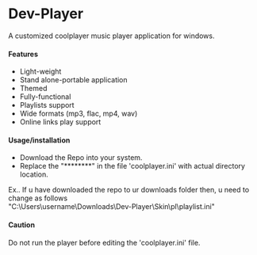 # Dev-Player
A customized coolplayer music player application for windows.
<br>
#### Features
+ Light-weight
+ Stand alone-portable application
+ Themed
+ Fully-functional
+ Playlists support
+ Wide formats (mp3, flac, mp4, wav)
+ Online links play support


#### Usage/installation
+ Download the Repo into your system.
+ Replace the "********" in the file 'coolplayer.ini' with actual directory location.

Ex..
If u have downloaded the repo to ur downloads folder then, u need to change as follows
<br>
"C:\Users\username\Downloads\Dev-Player\Skin\pl\playlist.ini"

#### Caution
Do not run the player before editing the 'coolplayer.ini' file.
